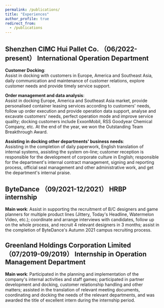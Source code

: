 ```yaml
---
permalink: /publications/
title: "Experiences"
author_profile: true
redirect_from: 
  - /publications
---
```


## Shenzhen CIMC Hui Pallet Co. （06/2022-present） International Operation Department  
**Customer Docking**:  
Assist in docking with customers in Europe, America and Southeast Asia, daily communication and maintenance of customer relations, explore customer needs and provide timely service support.  

**Order management and data analysis**:   
Assist in docking Europe, America and Southeast Asia market, provide personalised container leasing services according to customers' needs, follow up order execution and provide operation data support, analyse and excavate customers' needs, perfect operation mode and improve service quality; docking customers include ExxonMobil, RSS Goodyear Chemical Company, etc. At the end of the year, we won the Outstanding Team Breakthrough Award.  

**Assisting in docking other departments' business needs**:  
Assisting in the completion of daily paperwork, English translation of internal systems, assisting the system on-line; customer reception is responsible for the development of corporate culture in English; responsible for the department's internal contract management, signing and reporting process, official seal management and other administrative work, and get the department's internal praise.  

## ByteDance  （09/2021-12/2021） HRBP internship  
**Main work**: Assist in supporting the recruitment of B/C designers and game planners for multiple product lines (Jittery, Today's Headline, Watermelon Video, etc.); coordinate and arrange interviews with candidates, follow up on the whole process, and recruit 4 relevant designers in 3 months; assist in the completion of ByteDance's Autumn 2021 campus recruiting process.

## Greenland Holdings Corporation Limited  （07/2019-09/2019） Internship in Operation Management Department  
**Main work**: Participated in the planning and implementation of the company's internal activities and staff games; participated in partner development and docking, customer relationship handling and other matters; assisted in the translation of relevant meeting documents, coordinating and docking the needs of the relevant departments, and was awarded the title of excellent intern during the internship period.

